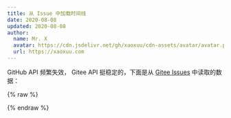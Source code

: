 ```yaml
---
title: 从 Issue 中加载时间线
date: 2020-08-08
updated: 2020-08-08
author:
  name: Mr. X
  avatar: https://cdn.jsdelivr.net/gh/xaoxuu/cdn-assets/avatar/avatar.png
  url: https://xaoxuu.com
---
```


GitHub API 频繁失效， Gitee API 挺稳定的，下面是从 [Gitee Issues](https://gitee.com/xaoxuu/timeline/issues/) 中读取的数据：

<div class="timeline gitee"><div class="loading"><i class="fa fa-cog fa-2x fa-spin"></i></div></div>

{% raw %}
<script>
function loadTimeline() {
  $.get("https://gitee.com/api/v5/repos/xaoxuu/timeline/issues?state=open&sort=created&direction=desc&page=1&per_page=50",function(data, status) {
    if (data.length > 0) {
      for (i = 0; i < data.length; i++) {
        let a = '&nbsp;&nbsp;<a class="comments" target="_blank" href="' + data[i].html_url + '"><i class="fa fa-comment-dots fa-fw"></i>' + data[i].comments + '</a>';
        let meta = '<div class="meta"><p></p><p>' + data[i].title + a + '</p><p></p></div>';
        let body = '<div class="body"><p>' + data[i].body + '</p></div>';
        let tag = '<div class="timenode">' + meta + body + '</div>';
        $('.timeline.gitee').append(tag);
      }
    }
    $('.timeline.gitee .loading').remove();
  });
}
document.addEventListener('DOMContentLoaded', function () {
  loadTimeline();
});
loadTimeline();
</script>
{% endraw %}
